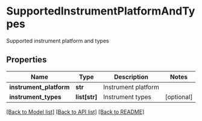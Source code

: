 # SupportedInstrumentPlatformAndTypes

Supported instrument platform and types
## Properties
Name | Type | Description | Notes
------------ | ------------- | ------------- | -------------
**instrument_platform** | **str** | Instrument platform | 
**instrument_types** | **list[str]** | Instrument types | [optional] 

[[Back to Model list]](../README.md#documentation-for-models) [[Back to API list]](../README.md#documentation-for-api-endpoints) [[Back to README]](../README.md)


